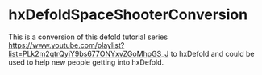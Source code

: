 # hxDefoldSpaceShooterConversion
This is a conversion of this defold tutorial series https://www.youtube.com/playlist?list=PLk2m2qtrQyiY9bs677ONYxvZGoMhpGS_J to hxDefold and could be used to help new people getting into hxDefold.
